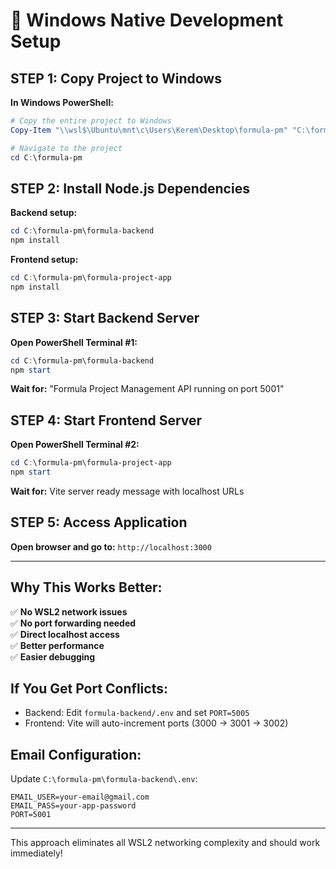 # 🚀 **Windows Native Development Setup**

## **STEP 1: Copy Project to Windows**

**In Windows PowerShell:**
```powershell
# Copy the entire project to Windows
Copy-Item "\\wsl$\Ubuntu\mnt\c\Users\Kerem\Desktop\formula-pm" "C:\formula-pm" -Recurse -Force

# Navigate to the project
cd C:\formula-pm
```

## **STEP 2: Install Node.js Dependencies**

**Backend setup:**
```powershell
cd C:\formula-pm\formula-backend
npm install
```

**Frontend setup:**
```powershell
cd C:\formula-pm\formula-project-app
npm install
```

## **STEP 3: Start Backend Server**

**Open PowerShell Terminal #1:**
```powershell
cd C:\formula-pm\formula-backend
npm start
```

**Wait for:** "Formula Project Management API running on port 5001"

## **STEP 4: Start Frontend Server**

**Open PowerShell Terminal #2:**
```powershell
cd C:\formula-pm\formula-project-app
npm start
```

**Wait for:** Vite server ready message with localhost URLs

## **STEP 5: Access Application**

**Open browser and go to:** `http://localhost:3000`

---

## **Why This Works Better:**

✅ **No WSL2 network issues**  
✅ **No port forwarding needed**  
✅ **Direct localhost access**  
✅ **Better performance**  
✅ **Easier debugging**  

## **If You Get Port Conflicts:**

- Backend: Edit `formula-backend/.env` and set `PORT=5005`
- Frontend: Vite will auto-increment ports (3000 → 3001 → 3002)

## **Email Configuration:**

Update `C:\formula-pm\formula-backend\.env`:
```env
EMAIL_USER=your-email@gmail.com
EMAIL_PASS=your-app-password
PORT=5001
```

---

This approach eliminates all WSL2 networking complexity and should work immediately!
